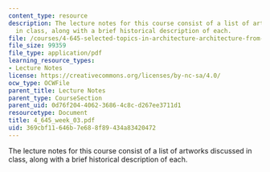 ```yaml
---
content_type: resource
description: The lecture notes for this course consist of a list of artworks discussed
  in class, along with a brief historical description of each.
file: /courses/4-645-selected-topics-in-architecture-architecture-from-1750-to-the-present-fall-2004/369cbf11646b7e688f89434a83420472_4_645_week_03.pdf
file_size: 99359
file_type: application/pdf
learning_resource_types:
- Lecture Notes
license: https://creativecommons.org/licenses/by-nc-sa/4.0/
ocw_type: OCWFile
parent_title: Lecture Notes
parent_type: CourseSection
parent_uid: 0d76f204-4062-3686-4c8c-d267ee3711d1
resourcetype: Document
title: 4_645_week_03.pdf
uid: 369cbf11-646b-7e68-8f89-434a83420472
---
```

The lecture notes for this course consist of a list of artworks discussed in class, along with a brief historical description of each.
